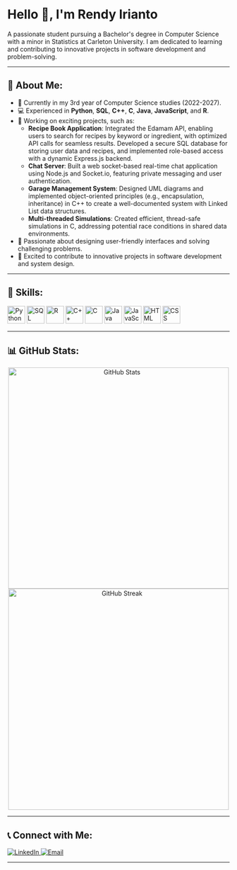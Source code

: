 # Hello 👋, I'm Rendy Irianto
A passionate student pursuing a Bachelor's degree in Computer Science with a minor in Statistics at Carleton University. I am dedicated to learning and contributing to innovative projects in software development and problem-solving.

---

## 🚀 About Me:
- 🌱 Currently in my 3rd year of Computer Science studies (2022-2027).
- 💻 Experienced in **Python**, **SQL**, **C++**, **C**, **Java**, **JavaScript**, and **R**.
- 🔧 Working on exciting projects, such as:
  - **Recipe Book Application**: Integrated the Edamam API, enabling users to search for recipes by keyword or ingredient, with optimized API calls for seamless results. Developed a secure SQL database for storing user data and recipes, and implemented role-based access with a dynamic Express.js backend.
  - **Chat Server**: Built a web socket-based real-time chat application using Node.js and Socket.io, featuring private messaging and user authentication.
  - **Garage Management System**: Designed UML diagrams and implemented object-oriented principles (e.g., encapsulation, inheritance) in C++ to create a well-documented system with Linked List data structures.
  - **Multi-threaded Simulations**: Created efficient, thread-safe simulations in C, addressing potential race conditions in shared data environments.
- 🎨 Passionate about designing user-friendly interfaces and solving challenging problems.
- 🌟 Excited to contribute to innovative projects in software development and system design.

---

## 🔧 Skills:
<p align="left">
  <img src="https://img.icons8.com/color/48/python.png" alt="Python" height="40"/>
  <img src="https://img.icons8.com/color/48/sql.png" alt="SQL" height="40"/>
  <img src="https://img.icons8.com/?size=100&id=CLvQeiwFpit4&format=png&color=000000" alt="R" height="40"/>
  <img src="https://img.icons8.com/color/48/c-plus-plus-logo.png" alt="C++" height="40"/>
  <img src="https://img.icons8.com/color/48/c-programming.png" alt="C" height="40"/>
  <img src="https://img.icons8.com/color/48/java-coffee-cup-logo.png" alt="Java" height="40"/>
  <img src="https://img.icons8.com/color/48/javascript.png" alt="JavaScript" height="40"/>
  <img src="https://img.icons8.com/color/48/html-5.png" alt="HTML" height="40"/>
  <img src="https://img.icons8.com/?size=100&id=21278&format=png&color=000000" alt="CSS" height="40"/>
</p>

---

## 📊 GitHub Stats:
<p align="center">
  <img src="https://github-readme-stats.vercel.app/api?username=RendyIrianto&show_icons=true&theme=radical" alt="GitHub Stats" width="500"/>
  <br/>
  <img src="https://github-readme-streak-stats.herokuapp.com/?user=RendyIrianto&theme=radical" alt="GitHub Streak" width="500"/>
</p>

---

## 📞 Connect with Me:
<p align="left">
  <a href="https://linkedin.com/in/rendyirianto" target="_blank">
    <img src="https://img.shields.io/badge/-LinkedIn-blue?style=flat&logo=linkedin" alt="LinkedIn"/>
  </a>
  <a href="mailto:iriantorendy1@gmail.com" target="_blank">
    <img src="https://img.shields.io/badge/-Email-red?style=flat&logo=gmail" alt="Email"/>
  </a>
</p>

---
